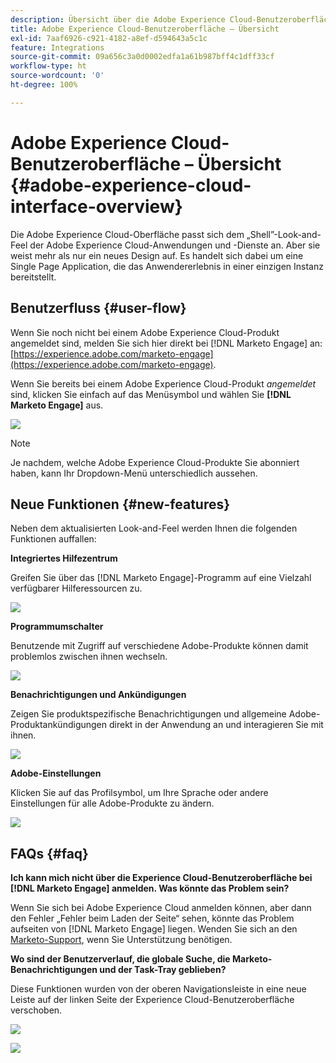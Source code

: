 ```yaml
---
description: Übersicht über die Adobe Experience Cloud-Benutzeroberfläche – Marketo-Dokumente – Produktdokumentation
title: Adobe Experience Cloud-Benutzeroberfläche – Übersicht
exl-id: 7aaf6926-c921-4182-a8ef-d594643a5c1c
feature: Integrations
source-git-commit: 09a656c3a0d0002edfa1a61b987bff4c1dff33cf
workflow-type: ht
source-wordcount: '0'
ht-degree: 100%

---
```


# Adobe Experience Cloud-Benutzeroberfläche – Übersicht {#adobe-experience-cloud-interface-overview}

Die Adobe Experience Cloud-Oberfläche passt sich dem „Shell”-Look-and-Feel der Adobe Experience Cloud-Anwendungen und -Dienste an. Aber sie weist mehr als nur ein neues Design auf. Es handelt sich dabei um eine Single Page Application, die das Anwendererlebnis in einer einzigen Instanz bereitstellt.

## Benutzerfluss {#user-flow}

Wenn Sie noch nicht bei einem Adobe Experience Cloud-Produkt angemeldet sind, melden Sie sich hier direkt bei [!DNL Marketo Engage] an: [https://experience.adobe.com/marketo-engage](https://experience.adobe.com/marketo-engage).

Wenn Sie bereits bei einem Adobe Experience Cloud-Produkt _angemeldet_ sind, klicken Sie einfach auf das Menüsymbol und wählen Sie **[!DNL Marketo Engage]** aus.

![](assets/unified-shell-overview-1.png)

>[!NOTE]
>
>Je nachdem, welche Adobe Experience Cloud-Produkte Sie abonniert haben, kann Ihr Dropdown-Menü unterschiedlich aussehen.

## Neue Funktionen {#new-features}

Neben dem aktualisierten Look-and-Feel werden Ihnen die folgenden Funktionen auffallen:

**Integriertes Hilfezentrum**

Greifen Sie über das [!DNL Marketo Engage]-Programm auf eine Vielzahl verfügbarer Hilferessourcen zu.

![](assets/unified-shell-overview-2.png)

**Programmumschalter**

Benutzende mit Zugriff auf verschiedene Adobe-Produkte können damit problemlos zwischen ihnen wechseln.

![](assets/unified-shell-overview-3.png)

**Benachrichtigungen und Ankündigungen**

Zeigen Sie produktspezifische Benachrichtigungen und allgemeine Adobe-Produktankündigungen direkt in der Anwendung an und interagieren Sie mit ihnen.

![](assets/unified-shell-overview-4.png)

**Adobe-Einstellungen**

Klicken Sie auf das Profilsymbol, um Ihre Sprache oder andere Einstellungen für alle Adobe-Produkte zu ändern.

![](assets/unified-shell-overview-5.png)

## FAQs {#faq}

**Ich kann mich nicht über die Experience Cloud-Benutzeroberfläche bei [!DNL Marketo Engage] anmelden. Was könnte das Problem sein?**

Wenn Sie sich bei Adobe Experience Cloud anmelden können, aber dann den Fehler „Fehler beim Laden der Seite“ sehen, könnte das Problem aufseiten von [!DNL Marketo Engage] liegen. Wenden Sie sich an den [Marketo-Support](https://nation.marketo.com/t5/support/ct-p/Support), wenn Sie Unterstützung benötigen.

**Wo sind der Benutzerverlauf, die globale Suche, die Marketo-Benachrichtigungen und der Task-Tray geblieben?**

Diese Funktionen wurden von der oberen Navigationsleiste in eine neue Leiste auf der linken Seite der Experience Cloud-Benutzeroberfläche verschoben.

![](assets/unified-shell-overview-6.png)

![](assets/unified-shell-overview-7.png)
